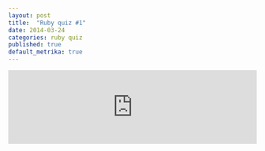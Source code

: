 ```yaml
---
layout: post
title:  "Ruby quiz #1"
date: 2014-03-24
categories: ruby quiz
published: true
default_metrika: true
---
```


<iframe width="100%" scrolling="no" src="http://gistroll.com/iframe/rolls/1/assessments/new" frameborder="0" allowfullscreen></iframe>

<script type="text/javascript">
(function() {
var dsq = document.createElement('script'); dsq.type = 'text/javascript'; dsq.async = true;
dsq.src = '//gistroll.com/assets/iframe.js';
(document.getElementsByTagName('head')[0] || document.getElementsByTagName('body')[0]).appendChild(dsq);
})();
</script>
